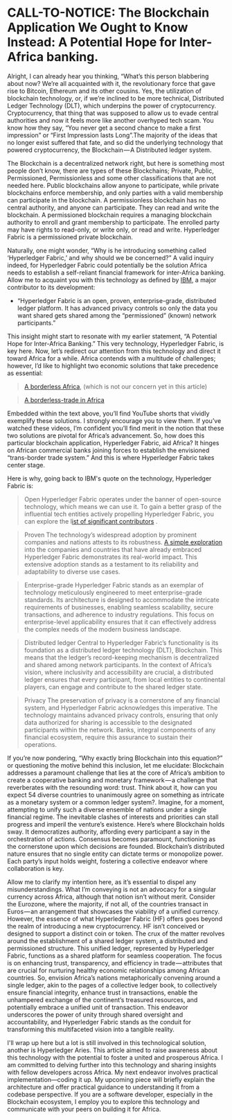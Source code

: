 # CALL-TO-NOTICE: The Blockchain Application We Ought to Know Instead: A Potential Hope for Inter-Africa banking.


Alright, I can already hear you thinking, “What’s this person blabbering about now? We’re all acquainted with it, the revolutionary force that gave rise to Bitcoin, Ethereum and its other cousins. Yes, the utilization of blockchain technology, or, if we’re inclined to be more technical, Distributed Ledger Technology (DLT), which underpins the power of cryptocurrency. Cryptocurrency, that thing that was supposed to allow us to evade central authorities and now it feels more like another overhyped tech scam. You know how they say, “You never get a second chance to make a first impression” or “First Impression lasts Long”.The majority of the ideas that no longer exist suffered that fate, and so did the underlying technology that powered cryptocurrency, the Blockchain — A Distributed ledger system.

The Blockchain is a decentralized network right, but here is something most people don’t know, there are types of these Blockchains; Private, Public, Permissioned, Permissionless and some other classifications that are not needed here. Public blockchains allow anyone to participate, while private blockchains enforce membership, and only parties with a valid membership can participate in the blockchain. A permissionless blockchain has no central authority, and anyone can participate. They can read and write the blockchain. A permissioned blockchain requires a managing blockchain authority to enroll and grant membership to participate. The enrolled party may have rights to read-only, or write only, or read and write. Hyperledger Fabric is a permissioned private blockchain.

Naturally, one might wonder, “Why is he introducing something called ‘Hyperledger Fabric,’ and why should we be concerned?” A valid inquiry indeed, for Hyperledger Fabric could potentially be the solution Africa needs to establish a self-reliant financial framework for inter-Africa banking. Allow me to acquaint you with this technology as defined by [IBM](https://www.ibm.com/topics/hyperledger#rich-text-7adac80698), a major contributor to its development:

 - “Hyperledger Fabric is an open, proven, enterprise-grade, distributed ledger platform. It has advanced privacy controls so only the data you want shared gets shared among the “permissioned” (known) network participants.”

This insight might start to resonate with my earlier statement, “A Potential Hope for Inter-Africa Banking.” This very technology, Hyperledger Fabric, is key here. Now, let’s redirect our attention from this technology and direct it toward Africa for a while. Africa contends with a multitude of challenges; however, I’d like to highlight two economic solutions that take precedence as essential:

> [A borderless Africa](https://www.youtube.com/shorts/wBLY_ih7Nkk), (which is not our concern yet in this article)

> [A borderless-trade in Africa](https://www.youtube.com/shorts/-Pb0YCN82AM)

Embedded within the text above, you’ll find YouTube shorts that vividly exemplify these solutions. I strongly encourage you to view them. If you’ve watched these videos, I’m confident you’ll find merit in the notion that these two solutions are pivotal for Africa’s advancement. So, how does this particular blockchain application, Hyperledger Fabric, aid Africa? It hinges on African commercial banks joining forces to establish the envisioned “trans-border trade system.” And this is where Hyperledger Fabric takes center stage.

Here is why, going back to IBM's quote on the technology, Hyperledger Fabric is:

> Open
Hyperledger Fabric operates under the banner of open-source technology, which means we can use it. To gain a better grasp of the influential tech entities actively propelling Hyperledger Fabric, you can explore the l[ist of significant contributors](https://www.google.com/search?q=companies+working+on+hyperledger+fabric&oq=companies+working+on+hyperledger+fabric&gs_lcrp=EgZjaHJvbWUyBggAEEUYOTIHCAEQIRigATIHCAIQIRigATIHCAMQIRigAdIBCTEyNzU3ajBqN6gCALACAA&sourceid=chrome&ie=UTF-8) .

> Proven
The technology’s widespread adoption by prominent companies and nations attests to its robustness. [A simple exploration](https://www.google.com/search?q=companies+and+countries+already+using+hyperledger+fabric&sca_esv=560650153&sxsrf=AB5stBjqKx99pzvO37CGkGgsHthObkPObQ%3A1693218568105&ei=CHfsZKuNBofOgAbunoTYCQ&ved=0ahUKEwirsZ3akv-AAxUHJ8AKHW4PAZsQ4dUDCBA&uact=5&oq=companies+and+countries+already+using+hyperledger+fabric&gs_lp=Egxnd3Mtd2l6LXNlcnAiOGNvbXBhbmllcyBhbmQgY291bnRyaWVzIGFscmVhZHkgdXNpbmcgaHlwZXJsZWRnZXIgZmFicmljSABQAFgAcAB4AZABAJgBAKABAKoBALgBA8gBAPgBAeIDBBgAIEE&sclient=gws-wiz-serp) into the companies and countries that have already embraced Hyperledger Fabric demonstrates its real-world impact. This extensive adoption stands as a testament to its reliability and adaptability to diverse use cases.

> Enterprise-grade
Hyperledger Fabric stands as an exemplar of technology meticulously engineered to meet enterprise-grade standards. Its architecture is designed to accommodate the intricate requirements of businesses, enabling seamless scalability, secure transactions, and adherence to industry regulations. This focus on enterprise-level applicability ensures that it can effectively address the complex needs of the modern business landscape.

> Distributed ledger
Central to Hyperledger Fabric’s functionality is its foundation as a distributed ledger technology (DLT), Blockchain. This means that the ledger’s record-keeping mechanism is decentralized and shared among network participants. In the context of Africa’s vision, where inclusivity and accessibility are crucial, a distributed ledger ensures that every participant, from local entities to continental players, can engage and contribute to the shared ledger state.

> Privacy
The preservation of privacy is a cornerstone of any financial system, and Hyperledger Fabric acknowledges this imperative. The technology maintains advanced privacy controls, ensuring that only data authorized for sharing is accessible to the designated participants within the network. Banks, integral components of any financial ecosystem, require this assurance to sustain their operations.


If you’re now pondering, “Why exactly bring Blockchain into this equation?” or questioning the motive behind this inclusion, let me elucidate: Blockchain addresses a paramount challenge that lies at the core of Africa’s ambition to create a cooperative banking and monetary framework — a challenge that reverberates with the resounding word: trust. Think about it, how can you expect 54 diverse countries to unanimously agree on something as intricate as a monetary system or a common ledger system?. Imagine, for a moment, attempting to unify such a diverse ensemble of nations under a single financial regime. The inevitable clashes of interests and priorities can stall progress and imperil the venture’s existence. Here’s where Blockchain holds sway. It democratizes authority, affording every participant a say in the orchestration of actions. Consensus becomes paramount, functioning as the cornerstone upon which decisions are founded. Blockchain’s distributed nature ensures that no single entity can dictate terms or monopolize power. Each party’s input holds weight, fostering a collective endeavor where collaboration is key.

Allow me to clarify my intention here, as it’s essential to dispel any misunderstandings. What I’m conveying is not an advocacy for a singular currency across Africa, although that notion isn’t without merit. Consider the Eurozone, where the majority, if not all, of the countries transact in Euros — an arrangement that showcases the viability of a unified currency. However, the essence of what Hyperledger Fabric (HF) offers goes beyond the realm of introducing a new cryptocurrency. HF isn’t conceived or designed to support a distinct coin or token. The crux of the matter revolves around the establishment of a shared ledger system, a distributed and permissioned structure. This unified ledger, represented by Hyperledger Fabric, functions as a shared platform for seamless cooperation. The focus is on enhancing trust, transparency, and efficiency in trade — attributes that are crucial for nurturing healthy economic relationships among African countries. So, envision Africa’s nations metaphorically convening around a single ledger, akin to the pages of a collective ledger book, to collectively ensure financial integrity, enhance trust in transactions, enable the unhampered exchange of the continent’s treasured resources, and potentially embrace a unified unit of transaction. This endeavor underscores the power of unity through shared oversight and accountability, and Hyperledger Fabric stands as the conduit for transforming this multifaceted vision into a tangible reality.

I'll wrap up here but a lot is still involved in this technological solution, another is Hyperledger Aries. This article aimed to raise awareness about this technology with the potential to foster a united and prosperous Africa. I am committed to delving further into this technology and sharing insights with fellow developers across Africa. My next endeavor involves practical implementation—coding it up. My upcoming piece will briefly explain the architecture and offer practical guidance to understanding it from a codebase perspective. If you are a software developer, especially in the Blockchain ecosystem, I employ you to explore this technology and communicate with your peers on building it for Africa.


